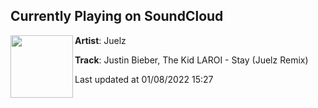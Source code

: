 ## Currently Playing on SoundCloud

[<img align="left" width="100" src="https://i1.sndcdn.com/artworks-hWE0H8u51UdX8lLK-cslAKQ-t500x500.jpg">](https://soundcloud.com/bbjuelz/stay)

**Artist**: Juelz 

**Track**: Justin Bieber, The Kid LAROI - Stay (Juelz Remix)

Last updated at 01/08/2022 15:27
